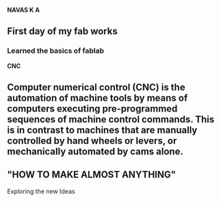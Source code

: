 
**NAVAS K A**
## **First day of my fab works**
### Learned the basics of fablab


**CNC**
## Computer numerical control (CNC) is the automation of machine tools by means of computers executing pre-programmed sequences of machine control commands. This is in contrast to machines that are manually controlled by hand wheels or levers, or mechanically automated by cams alone.



## **"HOW TO MAKE ALMOST ANYTHING"**
  Exploring the new Ideas 
  

